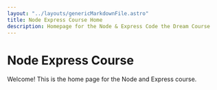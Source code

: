 ```yaml
---
layout: "../layouts/genericMarkdownFile.astro"
title: Node Express Course Home
description: Homepage for the Node & Express Code the Dream Course
---
```


# Node Express Course

Welcome! This is the home page for the Node and Express course.

